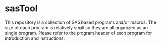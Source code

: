 # sasTool
This repository is a collection of SAS based programs and/or macros. The size of each program is relatively small so they are all organized as an single program. Please refer to the program header of each program for introduction and instructions.


